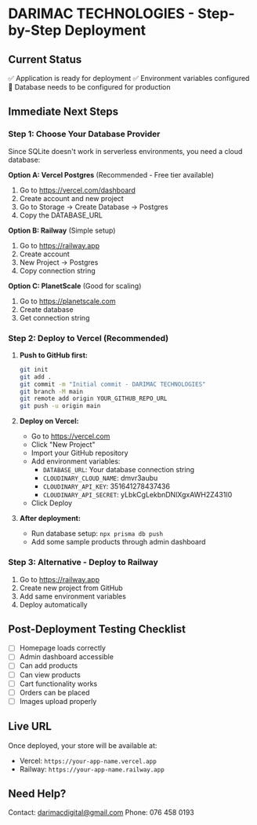 # DARIMAC TECHNOLOGIES - Step-by-Step Deployment

## Current Status
✅ Application is ready for deployment
✅ Environment variables configured
🔄 Database needs to be configured for production

## Immediate Next Steps

### Step 1: Choose Your Database Provider
Since SQLite doesn't work in serverless environments, you need a cloud database:

**Option A: Vercel Postgres** (Recommended - Free tier available)
1. Go to https://vercel.com/dashboard
2. Create account and new project
3. Go to Storage → Create Database → Postgres
4. Copy the DATABASE_URL

**Option B: Railway** (Simple setup)
1. Go to https://railway.app
2. Create account
3. New Project → Postgres
4. Copy connection string

**Option C: PlanetScale** (Good for scaling)
1. Go to https://planetscale.com
2. Create database
3. Get connection string

### Step 2: Deploy to Vercel (Recommended)

1. **Push to GitHub first:**
   ```bash
   git init
   git add .
   git commit -m "Initial commit - DARIMAC TECHNOLOGIES"
   git branch -M main
   git remote add origin YOUR_GITHUB_REPO_URL
   git push -u origin main
   ```

2. **Deploy on Vercel:**
   - Go to https://vercel.com
   - Click "New Project"
   - Import your GitHub repository
   - Add environment variables:
     - `DATABASE_URL`: Your database connection string
     - `CLOUDINARY_CLOUD_NAME`: dmvr3aubu
     - `CLOUDINARY_API_KEY`: 351641278437436  
     - `CLOUDINARY_API_SECRET`: yLbkCgLekbnDNlXgxAWH2Z431I0
   - Click Deploy

3. **After deployment:**
   - Run database setup: `npx prisma db push`
   - Add some sample products through admin dashboard

### Step 3: Alternative - Deploy to Railway

1. Go to https://railway.app
2. Create new project from GitHub
3. Add same environment variables
4. Deploy automatically

## Post-Deployment Testing Checklist
- [ ] Homepage loads correctly
- [ ] Admin dashboard accessible
- [ ] Can add products
- [ ] Can view products
- [ ] Cart functionality works
- [ ] Orders can be placed
- [ ] Images upload properly

## Live URL
Once deployed, your store will be available at:
- Vercel: `https://your-app-name.vercel.app`
- Railway: `https://your-app-name.railway.app`

## Need Help?
Contact: darimacdigital@gmail.com
Phone: 076 458 0193